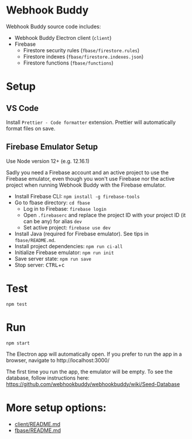 # Webhook Buddy

Webhook Buddy source code includes:

- Webhook Buddy Electron client (`client`)
- Firebase
  - Firestore security rules (`fbase/firestore.rules`)
  - Firestore indexes (`fbase/firestore.indexes.json`)
  - Firestore functions (`fbase/functions`)

# Setup

## VS Code

Install `Prettier - Code formatter` extension. Prettier will automatically format files on save.

## Firebase Emulator Setup

Use Node version 12+ (e.g. 12.16.1)

Sadly you need a Firebase account and an active project to use the Firebase emulator, even though you won't use Firebase nor the active project when running Webhook Buddy with the Firebase emulator.

- Install Firebase CLI: `npm install -g firebase-tools`
- Go to fbase directory: `cd fbase`
  - Log in to Firebase: `firebase login`
  - Open `.firebaserc` and replace the project ID with your project ID (it can be any) for alias `dev`
  - Set active project: `firebase use dev`
- Install Java (required for Firebase emulator). See tips in `fbase/README.md`.
- Install project dependencies: `npm run ci-all`
- Initialize Firebase emulator: `npm run init`
- Save server state: `npm run save`
- Stop server: <kbd>CTRL</kbd>+<kbd>c</kbd>

# Test

```
npm test
```

# Run

```
npm start
```

The Electron app will automatically open. If you prefer to run the app in a browser, navigate to http://localhost:3000/

The first time you run the app, the emulator will be empty. To see the database, follow instructions here: https://github.com/webhookbuddy/webhookbuddy/wiki/Seed-Database

# More setup options:

- [client/README.md](https://github.com/webhookbuddy/webhookbuddy/tree/main/client)
- [fbase/README.md](https://github.com/webhookbuddy/webhookbuddy/tree/main/fbase)
